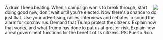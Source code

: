 <img src="http://scripting.com/images/2019/12/24/drummer.png" border="0" align="right">A drum I keep beating.  When a campaign wants to break through, start doing good  now, don't wait until you're elected.  Now there's a chance to do just that.  Use your advertising, rallies, interviews and debates to sound the alarm for coronavirus. Demand that Trump protect the citizens.  Explain how that works, and what Trump has done to put us at greater risk.  Explain how a real government functions for the benefit of its citizens.  PS: Puerto Rico.
